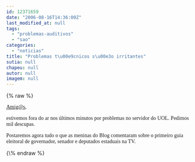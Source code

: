 ```yaml
---
id: 12371659
date: "2006-08-16T14:36:00Z"
last_modified_at: null
tags:
  - "problemas-auditivos"
  - "sao"
categories:
  - "noticias"
title: "Problemas t\u00e9cnicos s\u00e3o irritantes"
sutia: null
chapeu: null
autor: null
imagem: null
---
```

{\% raw %}
<p><P><A href=\"mailto:Amig@s\"><FONT face=Verdana>Amig@s</FONT></A><FONT face=Verdana>, </FONT></P></p>
<p><P><FONT face=Verdana>estivemos fora do ar nos últimos minutos por problemas no servidor do UOL. Pedimos mil descupas.</FONT></P></p>
<p><P><FONT face=Verdana>Postaremos agora tudo o que as meninas do Blog comentaram sobre o primeiro guia eleitoral de governador, senador e deputados estaduais na TV.</FONT></P> </p>
{\% endraw %}